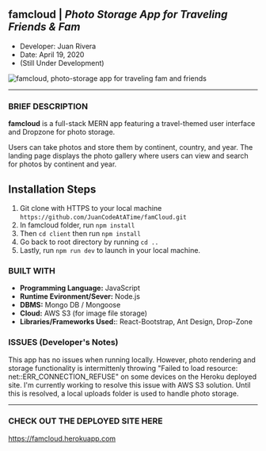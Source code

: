 ## famcloud | *Photo Storage App for Traveling Friends & Fam*
- Developer: Juan Rivera
- Date: April 19, 2020
- (Still Under Development)


 ![famcloud, photo-storage app for traveling fam and friends](client/public/screenshot.PNG)

*****

### BRIEF DESCRIPTION

**famcloud** is a full-stack MERN app featuring a travel-themed user interface and Dropzone for photo storage. 

Users can take photos and store them by continent, country, and year.  The landing page displays the photo gallery where users can view and search for photos by continent and year.  

## Installation Steps
1. Git clone with HTTPS to your local machine ```https://github.com/JuanCodeAtATime/famCloud.git```
2. In famcloud folder, run ```npm install```   
3. Then  ```cd client``` then run ```npm install``` 
4. Go back to root directory by running ``` cd .. ```
5.  Lastly, run ```npm run dev``` to launch in your local machine.


### BUILT WITH
* **Programming Language:** JavaScript 
* **Runtime Evironment/Sever:**  Node.js
* **DBMS:**  Mongo DB / Mongoose
* **Cloud:** AWS S3 (for image file storage) 
* **Libraries/Frameworks Used:**:  React-Bootstrap, Ant Design, Drop-Zone



### ISSUES (Developer's Notes)

This app has no issues when running locally.  However, photo rendering and storage functionality is intermittenly throwing "Failed to load resource: net::ERR_CONNECTION_REFUSE" on some devices on the Heroku deployed site.  I'm currently working to resolve this issue with AWS S3 solution.  Until this is resolved, a local uploads folder is used to handle photo storage. 

*****

### CHECK OUT THE DEPLOYED SITE HERE
https://famcloud.herokuapp.com


